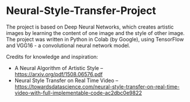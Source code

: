 # Neural-Style-Transfer-Project

The project is based on Deep Neural Networks, which creates artistic images by learning the content of one image and the style of other image.
The project was written in Python in Colab (by Google), using TensorFlow and VGG16 - a convolutional neural network model.




Credits for knowledge and inspiration:
- A Neural Algorithm of Artistic Style – https://arxiv.org/pdf/1508.06576.pdf
- Neural Style Transfer on Real Time Video – https://towardsdatascience.com/neural-style-transfer-on-real-time-video-with-full-implementable-code-ac2dbc0e9822
